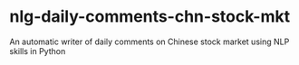 # nlg-daily-comments-chn-stock-mkt
An automatic writer of daily comments on Chinese stock market using NLP skills in Python
